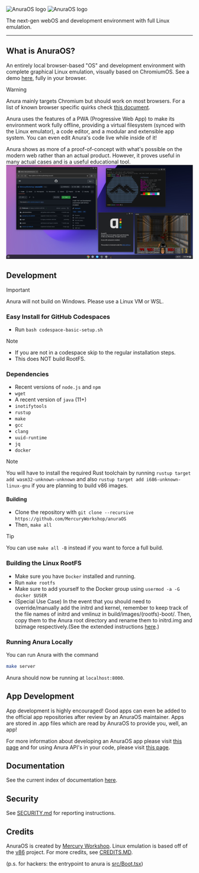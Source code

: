 ![AnuraOS logo](/assets/logo_dark.png#gh-light-mode-only)
![AnuraOS logo](/assets/logo_light.png#gh-dark-mode-only)

The next-gen webOS and development environment with full Linux emulation.

---

## What is AnuraOS?

An entirely local browser-based "OS" and development environment with complete graphical Linux emulation, visually based on ChromiumOS. See a demo [here](https://anura.pro), fully in your browser.

> [!WARNING]  
> Anura mainly targets Chromium but should work on most browsers. For a list of known browser specific quirks check [this document](BrowserQuirks.md).

Anura uses the features of a PWA (Progressive Web App) to make its environment work fully offline, providing a virtual filesystem (synced with the Linux emulator), a code editor, and a modular and extensible app system. You can even edit Anura's code live while inside of it!

Anura shows as more of a proof-of-concept with what's possible on the modern web rather than an actual product. However, it proves useful in many actual cases and is a useful educational tool.
![](/assets/showcase.png)

## Development

> [!IMPORTANT]  
> Anura will not build on Windows. Please use a Linux VM or WSL.

### Easy Install for GitHub Codespaces

-   Run `bash codespace-basic-setup.sh`

> [!NOTE]
>
> -   If you are not in a codespace skip to the regular installation steps.
> -   This does NOT build RootFS.

### Dependencies

-   Recent versions of `node.js` and `npm`
-   `wget`
-   A recent version of `java` (11+)
-   `inotifytools`
-   `rustup`
-   `make`
-   `gcc`
-   `clang`
-   `uuid-runtime`
-   `jq`
-   `docker`

> [!NOTE]
> You will have to install the required Rust toolchain by running `rustup target add wasm32-unknown-unknown` and also `rustup target add i686-unknown-linux-gnu` if you are planning to build v86 images.

#### Building

-   Clone the repository with `git clone --recursive https://github.com/MercuryWorkshop/anuraOS`
-   Then, `make all`

> [!TIP]
> You can use `make all -B` instead if you want to force a full build.

### Building the Linux RootFS

-   Make sure you have `Docker` installed and running.
-   Run `make rootfs`
-   Make sure to add yourself to the Docker group using `usermod -a -G docker $USER`
-   (Special Use Case) In the event that you should need to override/manually add the initrd and kernel, remember to keep track of the file names of initrd and vmlinuz in build/images/(rootfs)-boot/. Then, copy them to the Anura root directory and rename them to initrd.img and bzimage respectively.(See the extended instructions [here](./documentation/Kernel_Override.md).)

### Running Anura Locally

You can run Anura with the command

```sh
make server
```

Anura should now be running at `localhost:8000`.

## App Development

App development is highly encouraged! Good apps can even be added to the official app repositories after review by an AnuraOS maintainer. Apps are stored in .app files which are read by AnuraOS to provide you, well, an app!

For more information about developing an AnuraOS app please visit [this page](./documentation/appdevt.md) and for using Anura API's in your code, please visit [this page](./documentation/Anura-API.md).

## Documentation

See the current index of documentation [here](./documentation/README.md).

## Security

See [SECURITY.md](./SECURITY.md) for reporting instructions.

## Credits

AnuraOS is created by [Mercury Workshop](https://mercurywork.shop). Linux emulation is based off of the [v86](https://github.com/copy/v86) project. For more credits, see [CREDITS.MD](./CREDITS.md).

(p.s. for hackers: the entrypoint to anura is [src/Boot.tsx](./src/Boot.tsx))
